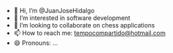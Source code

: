 - 👋 Hi, I’m @JuanJoseHidalgo
- 👀 I’m interested in software development
- 💞️ I’m looking to collaborate on chess applications
- 📫 How to reach me: tempocompartido@hotmail.com 
- 😄 Pronouns: ...

<!---
JuanJoseHidalgo/JuanJoseHidalgo is a ✨ special ✨ repository because its `README.md` (this file) appears on your GitHub profile.
You can click the Preview link to take a look at your changes.
--->
